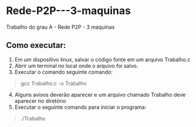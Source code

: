# Rede-P2P---3-maquinas
Trabalho do grau A - Rede P2P - 3 maquinas

## Como executar:
1. Em um dispositivo linux, salvar o código fonte em um arquivo Trabalho.c
2. Abrir um terminal no local onde o arquivo foi salvo.
3. Executar o comando seguinte comando:
 > gcc Trabalho.c -o Trabalho
4. Alguns avisos deverão aparecer e um arquivo chamado Trabalho deve aparecer no diretório
5. Executar o seguinte comando para iniciar o programa:
 > ./Trabalho  
